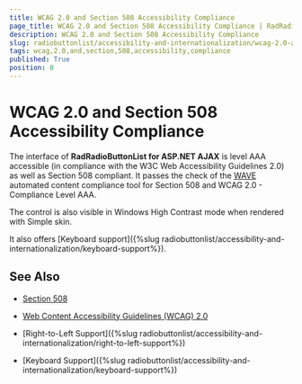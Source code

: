 ```yaml
---
title: WCAG 2.0 and Section 508 Accessibility Compliance
page_title: WCAG 2.0 and Section 508 Accessibility Compliance | RadRadioButtonList for ASP.NET AJAX Documentation
description: WCAG 2.0 and Section 508 Accessibility Compliance
slug: radiobuttonlist/accessibility-and-internationalization/wcag-2.0-and-section-508-accessibility-compliance
tags: wcag,2.0,and,section,508,accessibility,compliance
published: True
position: 0
---
```


# WCAG 2.0 and Section 508 Accessibility Compliance

The interface of **RadRadioButtonList for ASP.NET AJAX** is level AAA accessible (in compliance with the W3C Web Accessibility Guidelines 2.0) as well as Section 508 compliant. It passes the check of the [WAVE](http://wave.webaim.org/) automated content compliance tool for Section 508 and WCAG 2.0 - Compliance Level AAA.

The control is also visible in Windows High Contrast mode when rendered with Simple skin.

It also offers [Keyboard support]({%slug radiobuttonlist/accessibility-and-internationalization/keyboard-support%}).

## See Also

 * [Section 508](http://www.section508.gov/)

 * [Web Content Accessibility Guidelines (WCAG) 2.0](https://www.w3.org/TR/WCAG/)

 * [Right-to-Left Support]({%slug radiobuttonlist/accessibility-and-internationalization/right-to-left-support%})

 * [Keyboard Support]({%slug radiobuttonlist/accessibility-and-internationalization/keyboard-support%})

